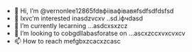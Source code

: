 - 👋 Hi, I’m @vernonlee12865fdвфіівафівавяfsdfsdfdsfsd
- 👀 Ixvc’m interested inasdzvcxv ..sd.іфчdasd
- 🌱 I’m currently lecarning ...asdcxsxzcz
- 💞️ I’m looking to cobgdllabasforatse on ...ascxzccxvxcvxcv
- 📫 How to reach mefgbxzcacxzcasc
<!---ascadczxcsdavfvcxv
vernonlee12865/verngdfonlee1286gfd5 cxzis a ✨ special ✨ repozxczxczxcsitory because its `README.md` (this file) appears on your GitHub profile.
You can click the Preview likjnsdfk tocvbcv take a look at your changes.
--->
